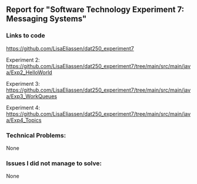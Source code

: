 ## Report for "Software Technology Experiment 7: Messaging Systems"

### Links to code
https://github.com/LisaEliassen/dat250_experiment7

Experiment 2:
https://github.com/LisaEliassen/dat250_experiment7/tree/main/src/main/java/Exp2_HelloWorld

Experiment 3:
https://github.com/LisaEliassen/dat250_experiment7/tree/main/src/main/java/Exp3_WorkQueues

Experiment 4:
https://github.com/LisaEliassen/dat250_experiment7/tree/main/src/main/java/Exp4_Topics

### Technical Problems:
None

### Issues I did not manage to solve:
None
